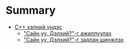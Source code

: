 # Summary

- [C++ хэлний үндэс](chapter_1.md)
    - ["Сайн уу, Дэлхий?"-г ажиллуулах](chapter_1_1.md)
    - ["Сайн уу, Дэлхий?"-г задлан шинжлэх](chapter_1_1.md)